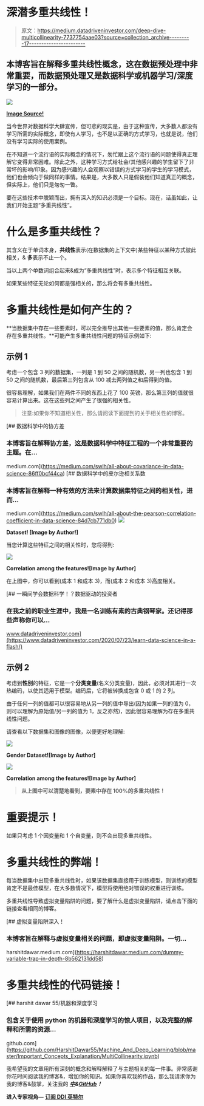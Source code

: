 # 深潜多重共线性！

> 原文：<https://medium.datadriveninvestor.com/deep-dive-multicollinearity-7737754aae03?source=collection_archive---------17----------------------->

## 本博客旨在解释多重共线性概念，这在数据预处理中非常重要，而数据预处理又是数据科学或机器学习/深度学习的一部分。

![](img/24b098bb1b491c97ef397d95dc75f29f.png)

[**Image Source!**](https://www.google.com/url?sa=i&url=https%3A%2F%2Fwww.i2tutorials.com%2Fdata-preprocessing-for-machine-learning%2F&psig=AOvVaw1Rc4FqhvhPd_kOiSTgZiRq&ust=1609341704595000&source=images&cd=vfe&ved=0CAIQjRxqFwoTCNju05q_8-0CFQAAAAAdAAAAABAP)

当今世界对数据科学大肆宣传，但可悲的现实是，由于这种宣传，大多数人都没有学习所需的实际概念，即使有人学习，也不是以正确的方式学习，也就是说，他们没有学习实际的使用案例。

在不知道一个流行语的实际概念的情况下，匆忙跟上这个流行语的问题使得真正理解它变得非常困难。除此之外，这种学习方式给社会/其他感兴趣的学生留下了非常坏的影响/印象。因为感兴趣的人会观察以错误的方式学习的学生的学习模式，他们也会倾向于做同样的事情。结果是，大多数人只是假装他们知道真正的概念，但实际上，他们只是匆匆一瞥。

要在这些技术中脱颖而出，拥有深入的知识必须是一个目标。现在，话虽如此，让我们开始主题“多重共线性”。

# 什么是多重共线性？

其含义在于单词本身，**共线性**表示(在数据集的上下文中)某些特征以某种方式彼此相关，& **多**表示不止一个。

当以上两个单数词组合起来&成为“多重共线性”时，表示多个特征相互关联。

如果某些特征无论如何都是强相关的，那么将会有多重共线性。

# 多重共线性是如何产生的？

**当数据集中存在一些要素时，可以完全推导出其他一些要素的值，那么肯定会存在多重共线性。**可能产生多重共线性问题的特征示例如下:

## 示例 1

考虑一个包含 3 列的数据集，一列是 1 到 50 之间的随机数，另一列也包含 1 到 50 之间的随机数，最后第三列包含从 100 减去两列值之和后得到的值。

很容易理解，如果我们在两件不同的东西上花了 100 英镑，那么第三列的值就很容易计算出来。这在这些列之间产生了很强的相关性。

> 注意:如果你不知道相关性，那么请阅读下面提到的关于相关性的博客。

[](https://medium.com/swlh/all-about-covariance-in-data-science-86ff0bcf44ca) [## 数据科学中的协方差

### 本博客旨在解释协方差，这是数据科学中特征工程的一个非常重要的主题。在…

medium.com](https://medium.com/swlh/all-about-covariance-in-data-science-86ff0bcf44ca) [](https://medium.com/swlh/all-about-the-pearson-correlation-coefficient-in-data-science-84d7cb771db0) [## 数据科学中的皮尔逊相关系数

### 本博客旨在解释一种有效的方法来计算数据集特征之间的相关性，进而…

medium.com](https://medium.com/swlh/all-about-the-pearson-correlation-coefficient-in-data-science-84d7cb771db0) ![](img/e4c664419aaaa6cfb9ab7d0b573e3eb4.png)

**Dataset! [Image by Author!]**

当您计算这些特征之间的相关性时，您将得到:

![](img/4fa5568d76802a6d055938fceb1a476b.png)

**Correlation among the features![Image by Author]**

在上图中，你可以看到(成本 1 和成本 3)，而(成本 2 和成本 3)高度相关。

[](https://www.datadriveninvestor.com/2020/07/23/learn-data-science-in-a-flash/) [## 一瞬间学会数据科学！？数据驱动的投资者

### 在我之前的职业生涯中，我是一名训练有素的古典钢琴家。还记得那些声称你可以…

www.datadriveninvestor.com](https://www.datadriveninvestor.com/2020/07/23/learn-data-science-in-a-flash/) 

## 示例 2

考虑到**性别**的特征，它是一个**分类变量**(名义分类变量)，因此，必须对其进行一次热编码，以使其适用于模型。编码后，它将被转换成包含 0 或 1 的 2 列。

由于任何一列的值都可以很容易地从另一列的值中导出(因为如果一列的值为 0，则可以理解为原始值/另一列的值为 1，反之亦然)，因此很容易理解为存在多重共线性问题。

请查看以下数据集和图像的图像，以便更好地理解:

![](img/40e9fc7eb475b596e0bc70b8572b9ecc.png)

**Gender Dataset![Image by Author]**

![](img/63c285fef99b6d7c54eddad915a8b169.png)

**Correlation among the features![Image by Author]**

> **从上图中可以清楚地看到，要素中存在 100%的多重共线性！**

# 重要提示！

如果只考虑 1 个因变量和 1 个自变量，则不会出现多重共线性。

# 多重共线性的弊端！

每当数据集中出现多重共线性时，如果该数据集直接用于训练模型，则训练的模型肯定不是最佳模型，在大多数情况下，模型将使用绝对错误的权重进行训练。

多重共线性导致虚拟变量陷阱的问题，要了解什么是虚拟变量陷阱，请点击下面的链接查看相同的博客。

[](https://harshitdawar.medium.com/dummy-variable-trap-in-depth-8b562131dd58) [## 虚拟变量陷阱深入！

### 本博客旨在解释与虚拟变量相关的问题，即虚拟变量陷阱。一切…

harshitdawar.medium.com](https://harshitdawar.medium.com/dummy-variable-trap-in-depth-8b562131dd58) 

# 多重共线性的代码链接！

[](https://github.com/HarshitDawar55/Machine_And_Deep_Learning/blob/master/Important_Concepts_Explanation/MultiCollinearity.ipynb) [## harshit dawar 55/机器和深度学习

### 包含关于使用 python 的机器和深度学习的惊人项目，以及完整的解释和所需的资源…

github.com](https://github.com/HarshitDawar55/Machine_And_Deep_Learning/blob/master/Important_Concepts_Explanation/MultiCollinearity.ipynb) 

我希望我的文章用所有深刻的概念和解释解释了与主题相关的每一件事。非常感谢你花时间阅读我的博客&，增加你的知识。如果你喜欢我的作品，那么我请求你为我的博客&鼓掌，关注我的 [***中***](https://harshitdawar.medium.com/)***&***[***GitHub***](https://www.github.com/HarshitDawar55)***！***

**进入专家视角—** [**订阅 DDI 英特尔**](https://datadriveninvestor.com/ddi-intel)